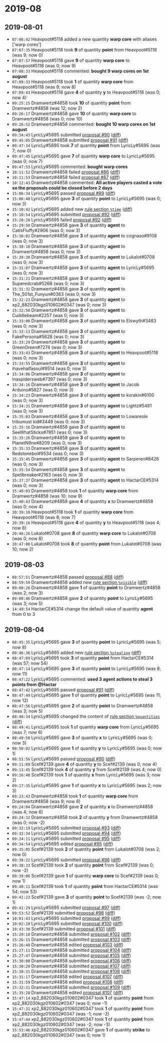 # 2019-08

## 2019-08-01

* `07:06:42` Heavpoot#5118 added a new quantity **warp core** with aliases ['warp cores']
* `07:07:35` Heavpoot#5118 took **9** of quantity **point** from Heavpoot#5118 (was 9; now 0)
* `07:07:57` Heavpoot#5118 gave **9** of quantity **warp core** to Heavpoot#5118 (was 0; now 9)
* `07:08:33` Heavpoot#5118 commented: **bought 9 warp cores on 1st august**
* `07:09:33` Heavpoot#5118 took **1** of quantity **warp core** from Heavpoot#5118 (was 9; now 8)
* `07:09:43` Heavpoot#5118 gave **4** of quantity **y** to Heavpoot#5118 (was 0; now 4)
* `09:25:15` Dramwertz#4858 took **10** of quantity **point** from Dramwertz#4858 (was 12; now 2)
* `09:26:17` Dramwertz#4858 gave **10** of quantity **warp core** to Dramwertz#4858 (was 0; now 10)
* `09:26:52` Dramwertz#4858 commented: **bought 10 warp cores on 1st august**
* `09:34:43` LyricLy#5695 submitted [proposal #90](../proposals.md#90) ([diff](https://github.com/Quonauts/Quonauts-4/commit/ce133ebeb6da83e6f1e5e84d1e10cecfba37b15e))
* `09:45:05` Dramwertz#4858 submitted [proposal #91](../proposals.md#91) ([diff](https://github.com/Quonauts/Quonauts-4/commit/2ce810d6fd8bc9ec4c990cd7f3533cbcab9b0525))
* `09:47:34` LyricLy#5695 took **7** of quantity **point** from LyricLy#5695 (was 7; now 0)
* `09:47:45` LyricLy#5695 gave **7** of quantity **warp core** to LyricLy#5695 (was 0; now 7)
* `09:47:53` LyricLy#5695 commented: **bought warp cores**
* `10:11:52` Dramwertz#4858 failed [proposal #86](../proposals.md#86) ([diff](https://github.com/Quonauts/Quonauts-4/commit/54ae690709d6e941ed246bad6336f333fcefb779))
* `10:11:53` Dramwertz#4858 failed [proposal #87](../proposals.md#87) ([diff](https://github.com/Quonauts/Quonauts-4/commit/767a722de8d991a5496b8c6fc35ce468dac5fc86))
* `10:12:43` Dramwertz#4858 commented: **All active players casted a vote so the proposals could be closed before 2 days**
* `15:06:34` LyricLy#5695 passed [proposal #89](../proposals.md#89) ([diff](https://github.com/Quonauts/Quonauts-4/commit/e1bea7c232d0a1bf0b0fe649750b49d7f8292c65))
* `15:06:48` LyricLy#5695 gave **3** of quantity **point** to LyricLy#5695 (was 0; now 3)
* `15:10:42` LyricLy#5695 added new [rule section `%time`](../rules.md#time) ([diff](https://github.com/Quonauts/Quonauts-4/commit/29808dffafa45fdbb414f701cdd06f4859d17b26))
* `15:18:54` LyricLy#5695 submitted [proposal #92](../proposals.md#92) ([diff](https://github.com/Quonauts/Quonauts-4/commit/c50b1fd796c3188eb4c3e458c6fc8c55ba4b1580))
* `15:20:20` LyricLy#5695 failed [proposal #92](../proposals.md#92) ([diff](https://github.com/Quonauts/Quonauts-4/commit/bd8e92926bcf6d0fd1ecb0017da59b9944569cd5))
* `15:29:50` Dramwertz#4858 gave **3** of quantity **agent** to CatIsFluffy#2906 (was 0; now 3)
* `15:30:02` Dramwertz#4858 gave **3** of quantity **agent** to cognaso#9108 (was 0; now 3)
* `15:30:10` Dramwertz#4858 gave **3** of quantity **agent** to Dramwertz#4858 (was 0; now 3)
* `15:30:30` Dramwertz#4858 gave **3** of quantity **agent** to Lukalot#0708 (was 0; now 3)
* `15:31:07` Dramwertz#4858 gave **3** of quantity **agent** to LyricLy#5695 (was 0; now 3)
* `15:31:21` Dramwertz#4858 gave **3** of quantity **agent** to Superedcrab#5268 (was 0; now 3)
* `15:31:32` Dramwertz#4858 gave **3** of quantity **agent** to The_501st_Funyun#0363 (was 0; now 3)
* `15:32:23` Dramwertz#4858 gave **3** of quantity **agent** to xp2_882030kgz010602#0347 (was 0; now 3)
* `15:32:50` Dramwertz#4858 gave **3** of quantity **agent** to Cuddlebeam#2257 (was 0; now 3)
* `15:33:00` Dramwertz#4858 gave **3** of quantity **agent** to Elswyth#3483 (was 0; now 3)
* `15:33:13` Dramwertz#4858 gave **3** of quantity **agent** to FakePersona#5628 (was 0; now 3)
* `15:33:29` Dramwertz#4858 gave **3** of quantity **agent** to GreenGreen#7274 (was 0; now 3)
* `15:33:43` Dramwertz#4858 gave **3** of quantity **agent** to Heavpoot#5118 (was 0; now 3)
* `15:33:55` Dramwertz#4858 gave **3** of quantity **agent** to ihavehalfasoul#9514 (was 0; now 3)
* `15:34:06` Dramwertz#4858 gave **3** of quantity **agent** to Inaspidersweb#7397 (was 0; now 3)
* `15:34:16` Dramwertz#4858 gave **3** of quantity **agent** to Jacob Arduino#5827 (was 0; now 3)
* `15:34:23` Dramwertz#4858 gave **3** of quantity **agent** to korakin#6100 (was 0; now 3)
* `15:34:31` Dramwertz#4858 gave **3** of quantity **agent** to Lightz#5481 (was 0; now 3)
* `15:35:03` Dramwertz#4858 gave **3** of quantity **agent** to Lowareole tribumust kid#3449 (was 0; now 3)
* `15:35:16` Dramwertz#4858 gave **3** of quantity **agent** to SeeWhatSticks#7951 (was 0; now 3)
* `15:35:26` Dramwertz#4858 gave **3** of quantity **agent** to PlanetN9ne#8209 (was 0; now 3)
* `15:35:33` Dramwertz#4858 gave **3** of quantity **agent** to Redstoneboi#9534 (was 0; now 3)
* `15:35:45` Dramwertz#4858 gave **3** of quantity **agent** to Sarperen#8426 (was 0; now 3)
* `15:35:54` Dramwertz#4858 gave **3** of quantity **agent** to Spellbreaker#2163 (was 0; now 3)
* `15:37:37` Dramwertz#4858 gave **3** of quantity **agent** to HactarCE#5314 (was 0; now 3)
* `15:40:03` Dramwertz#4858 took **1** of quantity **warp core** from Dramwertz#4858 (was 10; now 9)
* `15:40:43` Dramwertz#4858 gave **4** of quantity **x** to Dramwertz#4858 (was 0; now 4)
* `20:39:10` Heavpoot#5118 took **1** of quantity **warp core** from Heavpoot#5118 (was 8; now 7)
* `20:39:16` Heavpoot#5118 gave **4** of quantity **y** to Heavpoot#5118 (was 4; now 8)
* `20:46:26` Lukalot#0708 gave **8** of quantity **warp core** to Lukalot#0708 (was 0; now 8)
* `20:47:00` Lukalot#0708 took **8** of quantity **point** from Lukalot#0708 (was 10; now 2)

## 2019-08-03

* `08:57:51` Dramwertz#4858 passed [proposal #88](../proposals.md#88) ([diff](https://github.com/Quonauts/Quonauts-4/commit/dd54819ed3ed9480e61ed24751b5d45e16066ba4))
* `08:59:59` Dramwertz#4858 added new [rule section `%visible`](../rules.md#visible) ([diff](https://github.com/Quonauts/Quonauts-4/commit/bf1b3b0692f11f3a2ca3f4db42c69e3de7d404d7))
* `09:00:26` Dramwertz#4858 gave **1** of quantity **point** to Dramwertz#4858 (was 2; now 3)
* `09:00:46` Dramwertz#4858 gave **2** of quantity **point** to LyricLy#5695 (was 3; now 5)
* `14:49:54` HactarCE#5314 change the default value of quantity **agent** from 0 to 3

## 2019-08-04

* `08:45:35` LyricLy#5695 gave **3** of quantity **point** to LyricLy#5695 (was 5; now 8)
* `08:46:36` LyricLy#5695 added new [rule section `%stealing`](../rules.md#stealing) ([diff](https://github.com/Quonauts/Quonauts-4/commit/f679cf35413bda23941e5606085ae117082676f5))
* `08:47:09` LyricLy#5695 took **3** of quantity **point** from HactarCE#5314 (was 57; now 54)
* `08:47:14` LyricLy#5695 gave **3** of quantity **point** to LyricLy#5695 (was 8; now 11)
* `08:47:22` LyricLy#5695 commented: **used 3 agent actions to steal 3 points from @Hactar**
* `08:47:42` LyricLy#5695 passed [proposal #91](../proposals.md#91) ([diff](https://github.com/Quonauts/Quonauts-4/commit/b60c1951a48179b1df496513481baa8f5110f386))
* `08:47:49` LyricLy#5695 gave **1** of quantity **point** to LyricLy#5695 (was 11; now 12)
* `08:47:56` LyricLy#5695 gave **2** of quantity **point** to Dramwertz#4858 (was 3; now 5)
* `08:48:34` LyricLy#5695 changed the content of [rule section `%quantities`](../rules.md#quantities) ([diff](https://github.com/Quonauts/Quonauts-4/commit/c8d9d1ac544d584218b9969a672a41e50fb2ddd4))
* `08:49:41` LyricLy#5695 took **1** of quantity **warp core** from LyricLy#5695 (was 7; now 6)
* `08:49:50` LyricLy#5695 gave **3** of quantity **x** to LyricLy#5695 (was 0; now 3)
* `08:50:02` LyricLy#5695 gave **1** of quantity **y** to LyricLy#5695 (was 0; now 1)
* `08:51:56` LyricLy#5695 passed [proposal #90](../proposals.md#90) ([diff](https://github.com/Quonauts/Quonauts-4/commit/666aaf0c5f9b9fe6a2b6972026fae44c8afea2ca))
* `09:11:09` Scef#2139 gave **4** of quantity **y** to Scef#2139 (was 0; now 4)
* `09:13:45` Scef#2139 took **4** of quantity **y** from Scef#2139 (was 4; now 0)
* `09:16:40` Scef#2139 took **1** of quantity **x** from LyricLy#5695 (was 3; now 2)
* `09:17:35` LyricLy#5695 gave **1** of quantity **x** to LyricLy#5695 (was 2; now 3)
* `09:23:43` Dramwertz#4858 took **1** of quantity **warp core** from Dramwertz#4858 (was 9; now 8)
* `09:24:04` Dramwertz#4858 gave **2** of quantity **x** to Dramwertz#4858 (was 4; now 6)
* `09:24:32` Dramwertz#4858 took **2** of quantity **y** from Dramwertz#4858 (was 0; now -2)
* `09:32:19` LyricLy#5695 submitted [proposal #93](../proposals.md#93) ([diff](https://github.com/Quonauts/Quonauts-4/commit/4309ababf98c1d40e1b4decc0a598fc827b0fa94))
* `09:32:34` LyricLy#5695 submitted [proposal #94](../proposals.md#94) ([diff](https://github.com/Quonauts/Quonauts-4/commit/3bc31941f142f6c0eecb96b4529958e3397af815))
* `09:34:11` LyricLy#5695 submitted [proposal #95](../proposals.md#95) ([diff](https://github.com/Quonauts/Quonauts-4/commit/74d06cba70f4d7c14f43b333670372cd9c5af10e))
* `09:34:54` LyricLy#5695 edited [proposal #95](../proposals.md#95) ([diff](https://github.com/Quonauts/Quonauts-4/commit/576b4db1063a170dbdf446c08b8af8233ddf4c13))
* `09:35:05` Scef#2139 took **2** of quantity **point** from Lukalot#0708 (was 2; now 0)
* `09:38:22` LyricLy#5695 submitted [proposal #96](../proposals.md#96) ([diff](https://github.com/Quonauts/Quonauts-4/commit/abd0e75f382735a2c7a8b09a78a78c184dcfff7d))
* `09:38:33` Scef#2139 took **2** of quantity **point** from Scef#2139 (was 0; now -2)
* `09:39:06` Scef#2139 gave **1** of quantity **warp core** to Scef#2139 (was 0; now 1)
* `09:40:11` Scef#2139 took **1** of quantity **point** from HactarCE#5314 (was 54; now 53)
* `09:41:23` Scef#2139 gave **3** of quantity **point** to Scef#2139 (was -2; now 1)
* `09:41:29` LyricLy#5695 submitted [proposal #97](../proposals.md#97) ([diff](https://github.com/Quonauts/Quonauts-4/commit/7cb7db7292ee194fed398de668a9d19cf616b169))
* `09:53:52` Scef#2139 submitted [proposal #98](../proposals.md#98) ([diff](https://github.com/Quonauts/Quonauts-4/commit/261cc78291685ab2a7c3684e5e8d26ece90eb4f2))
* `10:01:43` LyricLy#5695 submitted [proposal #99](../proposals.md#99) ([diff](https://github.com/Quonauts/Quonauts-4/commit/321cc00547b3dcfb86e4a0dbfa8eaaad4bb434fb))
* `10:02:28` LyricLy#5695 submitted [proposal #100](../proposals.md#100) ([diff](https://github.com/Quonauts/Quonauts-4/commit/0a2827b6f62565f373e7b428b35346b48e3a9d20))
* `10:43:30` Scef#2139 submitted [proposal #101](../proposals.md#101) ([diff](https://github.com/Quonauts/Quonauts-4/commit/87ff6ff1041692c14559a744f096d41863f6bfba))
* `15:20:10` Dramwertz#4858 submitted [proposal #102](../proposals.md#102) ([diff](https://github.com/Quonauts/Quonauts-4/commit/e2888dbf557801bf603cffdfd2327557851eac54))
* `15:26:15` Dramwertz#4858 submitted [proposal #103](../proposals.md#103) ([diff](https://github.com/Quonauts/Quonauts-4/commit/bfa93349b8028ab556337f68f8a39db14509863d))
* `15:26:49` Dramwertz#4858 edited [proposal #103](../proposals.md#103) ([diff](https://github.com/Quonauts/Quonauts-4/commit/1941d6e671a8420593295e3e8b32989c68843975))
* `15:27:11` Dramwertz#4858 submitted [proposal #104](../proposals.md#104) ([diff](https://github.com/Quonauts/Quonauts-4/commit/fb25c2647f0fa58658d4ac2c02a68d2d96cc44a5))
* `15:27:47` Dramwertz#4858 submitted [proposal #105](../proposals.md#105) ([diff](https://github.com/Quonauts/Quonauts-4/commit/1a6ad5244152b357609511a30d898fa85351c8c2))
* `15:30:00` Dramwertz#4858 submitted [proposal #106](../proposals.md#106) ([diff](https://github.com/Quonauts/Quonauts-4/commit/f79852080a95cfea650c052bbfb6823d8443bc0c))
* `15:30:20` Dramwertz#4858 submitted [proposal #107](../proposals.md#107) ([diff](https://github.com/Quonauts/Quonauts-4/commit/2db9cc7c81dc8ac7d606320c761c01a5f5aea094))
* `15:30:31` Dramwertz#4858 submitted [proposal #108](../proposals.md#108) ([diff](https://github.com/Quonauts/Quonauts-4/commit/3eb751d3550000e4813f370a9819d73b407ada07))
* `15:31:17` Dramwertz#4858 edited [proposal #107](../proposals.md#107) ([diff](https://github.com/Quonauts/Quonauts-4/commit/36dda8d231b072f81b7431a95d4dcd1d4eab47ab))
* `15:31:59` Dramwertz#4858 edited [proposal #108](../proposals.md#108) ([diff](https://github.com/Quonauts/Quonauts-4/commit/a88cfff89e076a67b5a4b5e383307f8bff8749e7))
* `15:32:31` Dramwertz#4858 submitted [proposal #109](../proposals.md#109) ([diff](https://github.com/Quonauts/Quonauts-4/commit/52faf2d3233419a580889f55b59e78cdc1e703a7))
* `15:35:28` Dramwertz#4858 edited [proposal #107](../proposals.md#107) ([diff](https://github.com/Quonauts/Quonauts-4/commit/7c1ab8c6dd68ccbe4334040321c90e3d40190519))
* `15:47:14` xp2_882030kgz010602#0347 took **1** of quantity **point** from xp2_882030kgz010602#0347 (was 0; now -1)
* `15:47:31` xp2_882030kgz010602#0347 took **1** of quantity **point** from xp2_882030kgz010602#0347 (was -1; now -2)
* `15:47:44` xp2_882030kgz010602#0347 took **1** of quantity **point** from xp2_882030kgz010602#0347 (was -2; now -3)
* `15:53:46` xp2_882030kgz010602#0347 gave **1** of quantity **strike** to xp2_882030kgz010602#0347 (was 0; now 1)
